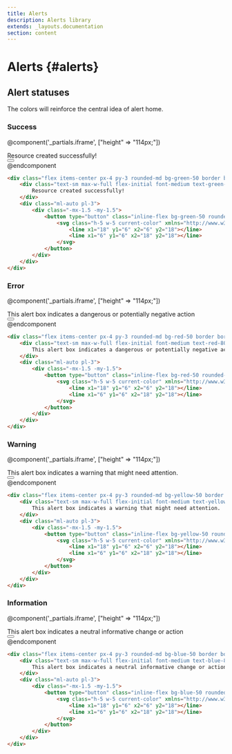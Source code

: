 ```yaml
---
title: Alerts
description: Alerts library
extends: _layouts.documentation
section: content
---
```


# Alerts {#alerts}

## Alert statuses

The colors will reinforce the central idea of ​​alert home.

<!--
<div class="w-auto max-w-sm m-auto">
<img src="/assets/images/spartan.png" alt="under construction" class="content-center w-auto h-auto">
<p class="text-center text-5xl font-medium">Under construction</p>
</div>
-->

### Success

@component('_partials.iframe', ["height" => "114px;"])
<div class="px-4 py-8 bg-white">
    <div class="max-w-3xl mx-auto space-y-4 flex flex-col items-center justify-start sm:space-y-0 sm:flex-row sm:items-end sm:justify-around">
        <div class="flex items-center px-4 py-3 rounded-md bg-green-50 border border-green-400 w-full">
            <div class="text-sm max-w-full flex-initial font-medium text-green-800">
                Resource created successfully!
            </div>
            <div class="ml-auto pl-3">
                <div class="-mx-1.5 -my-1.5">
                    <button type="button" class="inline-flex bg-green-50 rounded-md p-1.5 text-green-500 hover:bg-green-100 focus:outline-none">
                        <svg class="h-5 w-5 current-color" xmlns="http://www.w3.org/2000/svg" viewBox="0 0 24 24" stroke="currentColor" stroke-width="2" stroke-linecap="round" stroke-linejoin="round" class="feather feather-x cursor-pointer hover:text-green-400 rounded-full w-5 h-5 ml-2">
                            <line x1="18" y1="6" x2="6" y2="18"></line>
                            <line x1="6" y1="6" x2="18" y2="18"></line>
                        </svg>
                    </button>
                </div>
            </div>
        </div>
    </div>
</div>
@endcomponent

```html
<div class="flex items-center px-4 py-3 rounded-md bg-green-50 border border-green-400 w-full">
    <div class="text-sm max-w-full flex-initial font-medium text-green-800">
        Resource created successfully!
    </div>
    <div class="ml-auto pl-3">
        <div class="-mx-1.5 -my-1.5">
            <button type="button" class="inline-flex bg-green-50 rounded-md p-1.5 text-green-500 hover:bg-green-100 focus:outline-none">
                <svg class="h-5 w-5 current-color" xmlns="http://www.w3.org/2000/svg" viewBox="0 0 24 24" stroke="currentColor" stroke-width="2" stroke-linecap="round" stroke-linejoin="round" class="feather feather-x cursor-pointer hover:text-green-400 rounded-full w-5 h-5 ml-2">
                    <line x1="18" y1="6" x2="6" y2="18"></line>
                    <line x1="6" y1="6" x2="18" y2="18"></line>
                </svg>
            </button>
        </div>
    </div>
</div>
```

### Error

@component('_partials.iframe', ["height" => "114px;"])
<div class="px-4 py-8 bg-white">
    <div class="max-w-3xl mx-auto space-y-4 flex flex-col items-center justify-start sm:space-y-0 sm:flex-row sm:items-end sm:justify-around">
        <div class="flex items-center px-4 py-3 rounded-md bg-red-50 border border-red-400 w-full">
            <div class="text-sm max-w-full flex-initial font-medium text-red-800">
                This alert box indicates a dangerous or potentially negative action
            </div>
            <div class="ml-auto pl-3">
                <div class="-mx-1.5 -my-1.5">
                    <button type="button" class="inline-flex bg-red-50 rounded-md p-1.5 text-red-500 hover:bg-red-100 focus:outline-none">
                        <svg class="h-5 w-5 current-color" xmlns="http://www.w3.org/2000/svg" viewBox="0 0 24 24" stroke="currentColor" stroke-width="2" stroke-linecap="round" stroke-linejoin="round" class="feather feather-x cursor-pointer hover:text-red-400 rounded-full w-5 h-5 ml-2">
                            <line x1="18" y1="6" x2="6" y2="18"></line>
                            <line x1="6" y1="6" x2="18" y2="18"></line>
                        </svg>
                    </button>
                </div>
            </div>
        </div>
    </div>
</div>
@endcomponent

```html
<div class="flex items-center px-4 py-3 rounded-md bg-red-50 border border-red-400 w-full">
    <div class="text-sm max-w-full flex-initial font-medium text-red-800">
        This alert box indicates a dangerous or potentially negative action
    </div>
    <div class="ml-auto pl-3">
        <div class="-mx-1.5 -my-1.5">
            <button type="button" class="inline-flex bg-red-50 rounded-md p-1.5 text-red-500 hover:bg-red-100 focus:outline-none">
                <svg class="h-5 w-5 current-color" xmlns="http://www.w3.org/2000/svg" viewBox="0 0 24 24" stroke="currentColor" stroke-width="2" stroke-linecap="round" stroke-linejoin="round" class="feather feather-x cursor-pointer hover:text-red-400 rounded-full w-5 h-5 ml-2">
                    <line x1="18" y1="6" x2="6" y2="18"></line>
                    <line x1="6" y1="6" x2="18" y2="18"></line>
                </svg>
            </button>
        </div>
    </div>
</div>
```

### Warning

@component('_partials.iframe', ["height" => "114px;"])
<div class="px-4 py-8 bg-white">
    <div class="max-w-3xl mx-auto space-y-4 flex flex-col items-center justify-start sm:space-y-0 sm:flex-row sm:items-end sm:justify-around">
        <div class="flex items-center px-4 py-3 rounded-md bg-yellow-50 border border-yellow-400 w-full">
            <div class="text-sm max-w-full flex-initial font-medium text-yellow-800">
                This alert box indicates a warning that might need attention.
            </div>
            <div class="ml-auto pl-3">
                <div class="-mx-1.5 -my-1.5">
                    <button type="button" class="inline-flex bg-yellow-50 rounded-md p-1.5 text-yellow-500 hover:bg-yellow-100 focus:outline-none">
                        <svg class="h-5 w-5 current-color" xmlns="http://www.w3.org/2000/svg" viewBox="0 0 24 24" stroke="currentColor" stroke-width="2" stroke-linecap="round" stroke-linejoin="round" class="feather feather-x cursor-pointer hover:text-yellow-400 rounded-full w-5 h-5 ml-2">
                            <line x1="18" y1="6" x2="6" y2="18"></line>
                            <line x1="6" y1="6" x2="18" y2="18"></line>
                        </svg>
                    </button>
                </div>
            </div>
        </div>
    </div>
</div>
@endcomponent

```html
<div class="flex items-center px-4 py-3 rounded-md bg-yellow-50 border border-yellow-400 w-full">
    <div class="text-sm max-w-full flex-initial font-medium text-yellow-800">
        This alert box indicates a warning that might need attention.
    </div>
    <div class="ml-auto pl-3">
        <div class="-mx-1.5 -my-1.5">
            <button type="button" class="inline-flex bg-yellow-50 rounded-md p-1.5 text-yellow-500 hover:bg-yellow-100 focus:outline-none">
                <svg class="h-5 w-5 current-color" xmlns="http://www.w3.org/2000/svg" viewBox="0 0 24 24" stroke="currentColor" stroke-width="2" stroke-linecap="round" stroke-linejoin="round" class="feather feather-x cursor-pointer hover:text-yellow-400 rounded-full w-5 h-5 ml-2">
                    <line x1="18" y1="6" x2="6" y2="18"></line>
                    <line x1="6" y1="6" x2="18" y2="18"></line>
                </svg>
            </button>
        </div>
    </div>
</div>
```

### Information

@component('_partials.iframe', ["height" => "114px;"])
<div class="px-4 py-8 bg-white">
    <div class="max-w-3xl mx-auto space-y-4 flex flex-col items-center justify-start sm:space-y-0 sm:flex-row sm:items-end sm:justify-around">
        <div class="flex items-center px-4 py-3 rounded-md bg-blue-50 border border-blue-400 w-full">
            <div class="text-sm max-w-full flex-initial font-medium text-blue-800">
                This alert box indicates a neutral informative change or action
            </div>
            <div class="ml-auto pl-3">
                <div class="-mx-1.5 -my-1.5">
                    <button type="button" class="inline-flex bg-blue-50 rounded-md p-1.5 text-blue-500 hover:bg-blue-100 focus:outline-none">
                        <svg class="h-5 w-5 current-color" xmlns="http://www.w3.org/2000/svg" viewBox="0 0 24 24" stroke="currentColor" stroke-width="2" stroke-linecap="round" stroke-linejoin="round" class="feather feather-x cursor-pointer hover:text-blue-400 rounded-full w-5 h-5 ml-2">
                            <line x1="18" y1="6" x2="6" y2="18"></line>
                            <line x1="6" y1="6" x2="18" y2="18"></line>
                        </svg>
                    </button>
                </div>
            </div>
        </div>
    </div>
</div>
@endcomponent

```html
<div class="flex items-center px-4 py-3 rounded-md bg-blue-50 border border-blue-400 w-full">
    <div class="text-sm max-w-full flex-initial font-medium text-blue-800">
        This alert box indicates a neutral informative change or action
    </div>
    <div class="ml-auto pl-3">
        <div class="-mx-1.5 -my-1.5">
            <button type="button" class="inline-flex bg-blue-50 rounded-md p-1.5 text-blue-500 hover:bg-blue-100 focus:outline-none">
                <svg class="h-5 w-5 current-color" xmlns="http://www.w3.org/2000/svg" viewBox="0 0 24 24" stroke="currentColor" stroke-width="2" stroke-linecap="round" stroke-linejoin="round" class="feather feather-x cursor-pointer hover:text-blue-400 rounded-full w-5 h-5 ml-2">
                    <line x1="18" y1="6" x2="6" y2="18"></line>
                    <line x1="6" y1="6" x2="18" y2="18"></line>
                </svg>
            </button>
        </div>
    </div>
</div>
```


<!--
# Alerts for notifications {#alerts-notifications}

## Alert statuses

The colors will reinforce the central idea of ​​alert home.
-->

<!-- This example requires Tailwind CSS v2.0+ -->
<!--<div class="bg-yellow-50 border-l-4 border-yellow-400 p-4">
  <div class="flex">
    <div class="flex-shrink-0">
      <svg class="h-5 w-5 text-yellow-400" xmlns="http://www.w3.org/2000/svg" viewBox="0 0 20 20" fill="currentColor" aria-hidden="true">
        <path fill-rule="evenodd" d="M8.257 3.099c.765-1.36 2.722-1.36 3.486 0l5.58 9.92c.75 1.334-.213 2.98-1.742 2.98H4.42c-1.53 0-2.493-1.646-1.743-2.98l5.58-9.92zM11 13a1 1 0 11-2 0 1 1 0 012 0zm-1-8a1 1 0 00-1 1v3a1 1 0 002 0V6a1 1 0 00-1-1z" clip-rule="evenodd" />
      </svg>
    </div>
    <div class="ml-3">
      <p class="text-sm text-yellow-700">
        You have no credits left.
        <a href="#" class="font-medium underline text-yellow-700 hover:text-yellow-600">
          Upgrade your account to add more credits.
        </a>
      </p>
    </div>
  </div>
</div>

-->